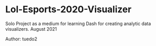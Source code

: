 # Lol-Esports-2020-Visualizer
Solo Project as a medium for learning Dash for creating analytic data visualizers. August 2021

Author: tuedo2
